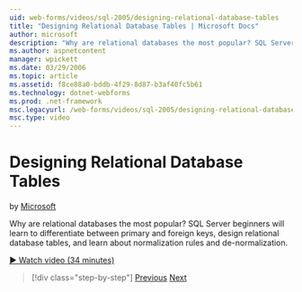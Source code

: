 ```yaml
---
uid: web-forms/videos/sql-2005/designing-relational-database-tables
title: "Designing Relational Database Tables | Microsoft Docs"
author: microsoft
description: "Why are relational databases the most popular? SQL Server beginners will learn to differentiate between primary and foreign keys, design relational database..."
ms.author: aspnetcontent
manager: wpickett
ms.date: 03/29/2006
ms.topic: article
ms.assetid: f8ce88a0-bddb-4f29-8d87-b3af40fc5b61
ms.technology: dotnet-webforms
ms.prod: .net-framework
msc.legacyurl: /web-forms/videos/sql-2005/designing-relational-database-tables
msc.type: video
---
```

Designing Relational Database Tables
====================
by [Microsoft](https://github.com/microsoft)

Why are relational databases the most popular? SQL Server beginners will learn to differentiate between primary and foreign keys, design relational database tables, and learn about normalization rules and de-normalization.

[&#9654; Watch video (34 minutes)](https://channel9.msdn.com/Blogs/ASP-NET-Site-Videos/designing-relational-database-tables)

>[!div class="step-by-step"]
[Previous](more-about-column-data-types-and-other-properties.md)
[Next](manipulating-database-data.md)